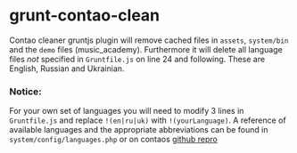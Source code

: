 grunt-contao-clean
==================
Contao cleaner gruntjs plugin will remove cached files in `assets`, `system/bin` and the `demo` files (music_academy). Furthermore it will delete all language files *not* specified in `Gruntfile.js` on line 24 and following. These are  English, Russian and Ukrainian.

### Notice: ###
For your own set of languages you will need to modify 3 lines in `Gruntfile.js` and replace `!(en|ru|uk)` with `!(yourLanguage)`. A reference of available languages and the appropriate abbreviations can be found in `system/config/languages.php` or on contaos [github repro](https://github.com/contao/core/blob/master/system/config/languages.php)
